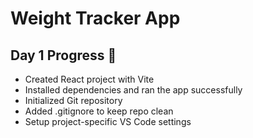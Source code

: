 # Weight Tracker App

## Day 1 Progress 🚀
- Created React project with Vite
- Installed dependencies and ran the app successfully
- Initialized Git repository
- Added .gitignore to keep repo clean
- Setup project-specific VS Code settings
